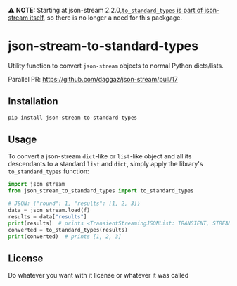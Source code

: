 ⚠ **NOTE:** Starting at json-stream 2.2.0,[`to_standard_types` is part of
json-stream itself](https://github.com/daggaz/json-stream/pull/33), so there
is no longer a need for this packgage.

# json-stream-to-standard-types

Utility function to convert `json-stream` objects to normal Python dicts/lists.

Parallel PR: https://github.com/daggaz/json-stream/pull/17

## Installation

```bash
pip install json-stream-to-standard-types
```

## Usage

To convert a json-stream `dict`-like or `list`-like object and all its
descendants to a standard `list` and `dict`, simply apply the library's
`to_standard_types` function:

```python
import json_stream
from json_stream_to_standard_types import to_standard_types

# JSON: {"round": 1, "results": [1, 2, 3]}
data = json_stream.load(f)
results = data["results"]
print(results)  # prints <TransientStreamingJSONList: TRANSIENT, STREAMING>
converted = to_standard_types(results)
print(converted)  # prints [1, 2, 3]
```

## License

Do whatever you want with it license or whatever it was called
